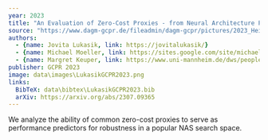 ```yaml
---
year: 2023
title: "An Evaluation of Zero-Cost Proxies - from Neural Architecture Performance to Model Robustness"
source: "https://www.dagm-gcpr.de/fileadmin/dagm-gcpr/pictures/2023_Heidelberg/Paper_MainTrack/064.pdf"
authors:
  - {name: Jovita Lukasik, link: https://jovitalukasik/}
  - {name: Michael Moeller, link: https://sites.google.com/site/michaelmoellermath}
  - {name: Margret Keuper, link: https://www.uni-mannheim.de/dws/people/professors/prof-dr-ing-margret-keuper/}
publisher: GCPR 2023
image: data\images\LukasikGCPR2023.png
links:
  BibTeX: data\bibtex\LukasikGCPR2023.bib
  arXiv: https://arxiv.org/abs/2307.09365
---
```

We analyze the ability of common zero-cost proxies to serve as performance predictors for robustness in a popular NAS search space.
